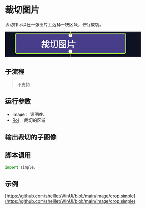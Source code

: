 # 裁切图片 
该动作可以在一张图片上选择一块区域，进行裁切。

![action](./images/01.png ':size=90%')


## 子流程
> 不支持

## 运行参数

* Image： 源图像。
* [Roi](./types/Rect.md)： 裁切的区域

## 输出裁切的子图像


## 脚本调用

```python
import simple;

```

## 示例

[https://github.com/shelllet/WinUi/blob/main/image/crop.simple](https://github.com/shelllet/WinUi/blob/main/image/crop.simple)

